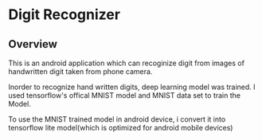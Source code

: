 # Digit Recognizer
## Overview
This is an android application which can recoginize digit from images of handwritten digit taken from phone camera.

Inorder to recognize hand written digits, deep learning model was trained. I used tensorflow's offical MNIST model and MNIST data set to train the Model.

To use the MNIST trained model in android device, i convert it into tensorflow lite model(which is optimized for android mobile devices)
